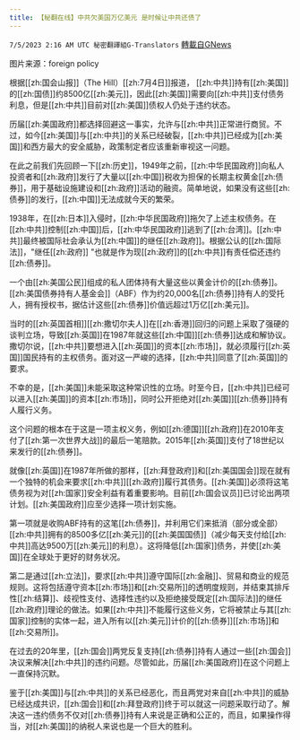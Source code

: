 ```yaml
---
title: 【秘翻在线】中共欠美国万亿美元 是时候让中共还债了
---
```

`7/5/2023 2:16 AM UTC 秘密翻譯組G-Translators` [轉載自GNews](https://gnews.org/articles/1437568)

图片来源：foreign policy

根据[[zh:国会山报]]（The Hill）[[zh:7月4日]]报道， [[zh:中共]]持有[[zh:美国]]的[[zh:国债]]约8500亿[[zh:美元]]，因此[[zh:美国]]需要向[[zh:中共]]支付债务利息，但是[[zh:中共]]目前对[[zh:美国]]债权人仍处于违约状态。

历届[[zh:美国政府]]都选择回避这一事实，允许与[[zh:中共]]正常进行商贸。不过，如今[[zh:美国]]与[[zh:中共]]的关系已经破裂，[[zh:中共]]已经成为[[zh:美国]]和西方最大的安全威胁，政策制定者应该重新审视这一问题。

在此之前我们先回顾一下[[zh:历史]]，1949年之前，[[zh:中华民国政府]]向私人投资者和[[zh:政府]]发行了大量以[[zh:中国]]税收为担保的长期主权黄金[[zh:债券]]，用于基础设施建设和[[zh:政府]]活动的融资。简单地说，如果没有这些[[zh:债券]]的发行，[[zh:中国]]无法成就今天的繁荣。

1938年，在[[zh:日本]]入侵时，[[zh:中华民国政府]]拖欠了上述主权债务。在[[zh:中共]]控制[[zh:中国]]后，[[zh:中华民国政府]]逃到了[[zh:台湾]]。[[zh:中共]]最终被国际社会承认为[[zh:中国]]的继任[[zh:政府]]。根据公认的[[zh:国际法]]，"继任[[zh:政府]] "也就是作为现[[zh:政府]]的[[zh:中共]]有责任偿还违约[[zh:债券]]。

一个由[[zh:美国公民]]组成的私人团体持有大量这些以黄金计价的[[zh:债券]]。[[zh:美国债券持有人基金会]]（ABF）作为约20,000名[[zh:债券]]持有人的受托人，拥有授权书，据估计这些[[zh:债券]]价值远超过1万亿[[zh:美元]]。

当时的[[zh:英国首相]][[zh:撒切尔夫人]]在[[zh:香港]]回归的问题上采取了强硬的谈判立场，导致[[zh:英国]]在1987年就这些[[zh:中国]][[zh:债券]]达成和解协议。撒切尔说，[[zh:中共]]要想进入[[zh:英国]]的资本[[zh:市场]]，就必须履行[[zh:英国]]国民持有的主权债务。面对这一严峻的选择，[[zh:中共]]同意了[[zh:英国]]的要求。

不幸的是，[[zh:美国]]未能采取这种常识性的立场。时至今日，[[zh:中共]]已经可以进入[[zh:美国]]的资本[[zh:市场]]，同时公开拒绝对[[zh:美国]][[zh:债券]]持有人履行义务。

这个问题的根本在于这是一项主权义务，例如[[zh:德国]][[zh:政府]]在2010年支付了[[zh:第一次世界大战]]的最后一笔赔款。2015年[[zh:英国]]支付了18世纪以来发行的[[zh:债券]]。

就像[[zh:英国]]在1987年所做的那样，[[zh:拜登政府]]和[[zh:美国国会]]现在就有一个独特的机会来要求[[zh:中共]][[zh:政府]]履行其债务。[[zh:美国]]必须将这笔债务视为对[[zh:国家]]安全利益有着重要影响。目前[[zh:国会议员]]已讨论出两项计划。[[zh:美国政府]]应至少选择一项计划实施。

第一项就是收购ABF持有的这笔[[zh:债券]]，并利用它们来抵消（部分或全部）[[zh:中共]]拥有的8500多亿[[zh:美元]]的[[zh:美国国债]]（减少每天支付给[[zh:中共]]高达9500万[[zh:美元]]的利息）。这将降低[[zh:国家]]债务，并使[[zh:美国]]在全球处于更好的财务状况。

第二是通过[[zh:立法]]，要求[[zh:中共]]遵守国际[[zh:金融]]、贸易和商业的规范规则。这将包括遵守资本[[zh:市场]]和[[zh:交易所]]的透明度规则，并结束其排斥性[[zh:结算]]、歧视性支付、选择性违约以及拒绝接受既定[[zh:国际法]]的继任[[zh:政府]]理论的做法。如果[[zh:中共]]不能履行这些义务，它将被禁止与其[[zh:国家]]控制的实体一起，进入所有以[[zh:美元]]计价的[[zh:债券]][[zh:市场]]和[[zh:交易所]]。

在过去的20年里，[[zh:国会]]两党反复支持[[zh:债券]]持有人通过一些[[zh:国会]]决议来解决[[zh:中共]]的违约问题。尽管如此，历届[[zh:美国政府]]在这个问题上一直保持沉默。

鉴于[[zh:美国]]与[[zh:中共]]的关系已经恶化，而且两党对来自[[zh:中共]]的威胁已经达成共识，[[zh:国会]]和[[zh:拜登政府]]终于可以就这一问题采取行动了。解决这一违约债务不仅对[[zh:债券]]持有人来说是正确和公正的，而且，如果操作得当，对[[zh:美国]]的纳税人来说也是一个巨大的胜利。
